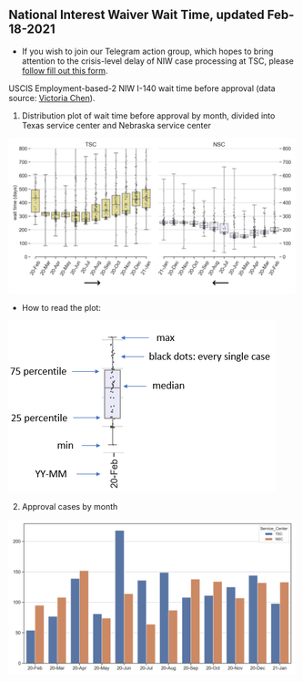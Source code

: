 ## National Interest Waiver Wait Time, updated Feb-18-2021 
* If you wish to join our Telegram action group, which hopes to bring attention to the crisis-level delay of NIW case processing at TSC, please [follow fill out this form](https://docs.google.com/forms/d/194Vp6uimucdul6iqtNFB1HSKz_z75RKsQ-cp3z7f8YY/viewform?edit_requested=true).
 
USCIS Employment-based-2 NIW I-140 wait time before approval (data source: [Victoria Chen](https://www.wegreened.com/eb1_niw_approvals)). 
 
1. Distribution plot of wait time before approval by month, divided into Texas service center and Nebraska service center 
 
![Figure_1](https://raw.githubusercontent.com/happy-fish-01/National_interest_waiver_waittime/main/fig1.png) 
 
* How to read the plot: 
 
![Figure_3](https://raw.githubusercontent.com/happy-fish-01/National_interest_waiver_waittime/main/fig3.PNG) 
 
2. Approval cases by month 
 
![Figure_2](https://raw.githubusercontent.com/happy-fish-01/National_interest_waiver_waittime/main/fig2.png) 
 
